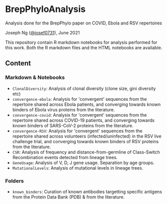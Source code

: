 # BrepPhyloAnalysis
Analysis done for the BrepPhylo paper on COVID, Ebola and RSV repertoires

Joseph Ng ([@josef0731](https://github.com/josef0731)), June 2021

This repository contain R markdown notebooks for analysis performed for this work. Both the R markdown files and the HTML notebooks are available.

## Content

### Markdown & Notebooks

* `ClonalDiversity`: Analysis of clonal diversity (clone size, gini diversity etc) 
* `convergence-ebola`: Analysis for 'convergent' sequences from the repertoire shared across Ebola patients, and converging towards known binders of Ebola virus proteins from the literature.
* `convergence-covid`: Analysis for 'convergent' sequences from the repertoire shared across COVID-19 patients, and converging towards known binders of SARS-CoV-2 proteins from the literature.
* `convergence-RSV`: Analysis for 'convergent' sequences from the repertoire shared across volunteers (infected/uninfected) in the RSV live challenge trial, and converging towards known binders of RSV proteins from the literature.
* `CSR`: Analysis of frequency and distance-from-germline of Class-Switch Recombination events detected from lineage trees.
* `GeneUsage`: Analysis of V, D, J gene usage. Separation by age groups.
* `MutationalLevels`: Analysis of mutational levels in lineage trees.

### Folders

* `known_binders`: Curation of known antibodies targetting specific antigens from the Protein Data Bank (PDB) & from the literature.
